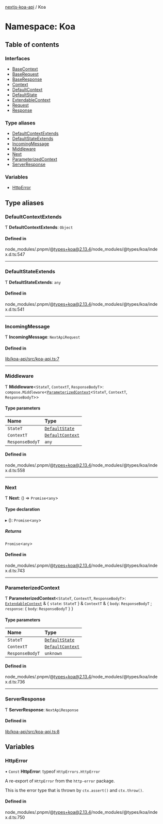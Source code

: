 [nextjs-koa-api](../README.md) / Koa

# Namespace: Koa

## Table of contents

### Interfaces

- [BaseContext](../interfaces/Koa.BaseContext.md)
- [BaseRequest](../interfaces/Koa.BaseRequest.md)
- [BaseResponse](../interfaces/Koa.BaseResponse.md)
- [Context](../interfaces/Koa.Context.md)
- [DefaultContext](../interfaces/Koa.DefaultContext.md)
- [DefaultState](../interfaces/Koa.DefaultState.md)
- [ExtendableContext](../interfaces/Koa.ExtendableContext.md)
- [Request](../interfaces/Koa.Request.md)
- [Response](../interfaces/Koa.Response.md)

### Type aliases

- [DefaultContextExtends](Koa.md#defaultcontextextends)
- [DefaultStateExtends](Koa.md#defaultstateextends)
- [IncomingMessage](Koa.md#incomingmessage)
- [Middleware](Koa.md#middleware)
- [Next](Koa.md#next)
- [ParameterizedContext](Koa.md#parameterizedcontext)
- [ServerResponse](Koa.md#serverresponse)

### Variables

- [HttpError](Koa.md#httperror)

## Type aliases

### DefaultContextExtends

Ƭ **DefaultContextExtends**: `Object`

#### Defined in

node_modules/.pnpm/@types+koa@2.13.4/node_modules/@types/koa/index.d.ts:547

---

### DefaultStateExtends

Ƭ **DefaultStateExtends**: `any`

#### Defined in

node_modules/.pnpm/@types+koa@2.13.4/node_modules/@types/koa/index.d.ts:541

---

### IncomingMessage

Ƭ **IncomingMessage**: `NextApiRequest`

#### Defined in

[lib/koa-api/src/koa-api.ts:7](https://github.com/ivandotv/nextjs-koa-api/blob/2a4668e/lib/koa-api/src/koa-api.ts#L7)

---

### Middleware

Ƭ **Middleware**<`StateT`, `ContextT`, `ResponseBodyT`\>: `compose.Middleware`<[`ParameterizedContext`](Koa.md#parameterizedcontext)<`StateT`, `ContextT`, `ResponseBodyT`\>\>

#### Type parameters

| Name            | Type                                                    |
| :-------------- | :------------------------------------------------------ |
| `StateT`        | [`DefaultState`](../interfaces/Koa.DefaultState.md)     |
| `ContextT`      | [`DefaultContext`](../interfaces/Koa.DefaultContext.md) |
| `ResponseBodyT` | `any`                                                   |

#### Defined in

node_modules/.pnpm/@types+koa@2.13.4/node_modules/@types/koa/index.d.ts:558

---

### Next

Ƭ **Next**: () => `Promise`<`any`\>

#### Type declaration

▸ (): `Promise`<`any`\>

##### Returns

`Promise`<`any`\>

#### Defined in

node_modules/.pnpm/@types+koa@2.13.4/node_modules/@types/koa/index.d.ts:743

---

### ParameterizedContext

Ƭ **ParameterizedContext**<`StateT`, `ContextT`, `ResponseBodyT`\>: [`ExtendableContext`](../interfaces/Koa.ExtendableContext.md) & { `state`: `StateT` } & `ContextT` & { `body`: `ResponseBodyT` ; `response`: { `body`: `ResponseBodyT` } }

#### Type parameters

| Name            | Type                                                    |
| :-------------- | :------------------------------------------------------ |
| `StateT`        | [`DefaultState`](../interfaces/Koa.DefaultState.md)     |
| `ContextT`      | [`DefaultContext`](../interfaces/Koa.DefaultContext.md) |
| `ResponseBodyT` | `unknown`                                               |

#### Defined in

node_modules/.pnpm/@types+koa@2.13.4/node_modules/@types/koa/index.d.ts:736

---

### ServerResponse

Ƭ **ServerResponse**: `NextApiResponse`

#### Defined in

[lib/koa-api/src/koa-api.ts:8](https://github.com/ivandotv/nextjs-koa-api/blob/2a4668e/lib/koa-api/src/koa-api.ts#L8)

## Variables

### HttpError

• `Const` **HttpError**: typeof `HttpErrors.HttpError`

A re-export of `HttpError` from the `http-error` package.

This is the error type that is thrown by `ctx.assert()` and `ctx.throw()`.

#### Defined in

node_modules/.pnpm/@types+koa@2.13.4/node_modules/@types/koa/index.d.ts:750
